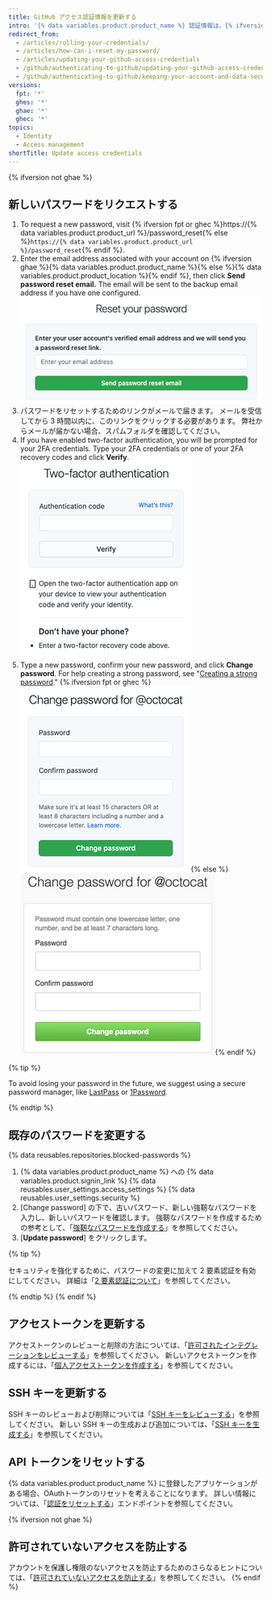 ```yaml
---
title: GitHub アクセス認証情報を更新する
intro: '{% data variables.product.product_name %} 認証情報は、{% ifversion not ghae %}パスワードだけではなく、{% endif %}{% data variables.product.product_name %} に伝達するのに使うアクセストークン、SSH キーおよびアプリケーション API トークンを含みます。 必要があれば、すべてのアクセス認証情報をリセットできます。'
redirect_from:
  - /articles/rolling-your-credentials/
  - /articles/how-can-i-reset-my-password/
  - /articles/updating-your-github-access-credentials
  - /github/authenticating-to-github/updating-your-github-access-credentials
  - /github/authenticating-to-github/keeping-your-account-and-data-secure/updating-your-github-access-credentials
versions:
  fpt: '*'
  ghes: '*'
  ghae: '*'
  ghec: '*'
topics:
  - Identity
  - Access management
shortTitle: Update access credentials
---
```


{% ifversion not ghae %}
## 新しいパスワードをリクエストする

1. To request a new password, visit {% ifversion fpt or ghec %}https://{% data variables.product.product_url %}/password_reset{% else %}`https://{% data variables.product.product_url %}/password_reset`{% endif %}.
2. Enter the email address associated with your account on {% ifversion ghae %}{% data variables.product.product_name %}{% else %}{% data variables.product.product_location %}{% endif %}, then click **Send password reset email.** The email will be sent to the backup email address if you have one configured. ![パスワードリセットのメールリクエストダイアログ](/assets/images/help/settings/password-recovery-email-request.png)
3. パスワードをリセットするためのリンクがメールで届きます。 メールを受信してから 3 時間以内に、このリンクをクリックする必要があります。 弊社からメールが届かない場合、スパムフォルダを確認してください。
4. If you have enabled two-factor authentication, you will be prompted for your 2FA credentials. Type your 2FA credentials or one of your 2FA recovery codes and click **Verify**. ![Two-factor authentication prompt](/assets/images/help/2fa/2fa-password-reset.png)
5. Type a new password, confirm your new password, and click **Change password**. For help creating a strong password, see "[Creating a strong password](/articles/creating-a-strong-password)."
  {% ifversion fpt or ghec %}![Password recovery box](/assets/images/help/settings/password-recovery-page.png){% else %}
  ![パスワードリカバリボックス](/assets/images/enterprise/settings/password-recovery-page.png){% endif %}

{% tip %}

To avoid losing your password in the future, we suggest using a secure password manager, like [LastPass](https://lastpass.com/) or [1Password](https://1password.com/).

{% endtip %}

## 既存のパスワードを変更する

{% data reusables.repositories.blocked-passwords %}

1. {% data variables.product.product_name %} への {% data variables.product.signin_link %}
{% data reusables.user_settings.access_settings %}
{% data reusables.user_settings.security %}
4. [Change password] の下で、古いパスワード、新しい強靭なパスワードを入力し、新しいパスワードを確認します。 強靭なパスワードを作成するための参考として、「[強靭なパスワードを作成する](/articles/creating-a-strong-password)」を参照してください。
5. [**Update password**] をクリックします。

{% tip %}

セキュリティを強化するために、パスワードの変更に加えて 2 要素認証を有効にしてください。 詳細は「[2 要素認証について](/articles/about-two-factor-authentication)」を参照してください。

{% endtip %}
{% endif %}
## アクセストークンを更新する

アクセストークンのレビューと削除の方法については、「[許可されたインテグレーションをレビューする](/articles/reviewing-your-authorized-integrations)」を参照してください。 新しいアクセストークンを作成するには、「[個人アクセストークンを作成する](/github/authenticating-to-github/creating-a-personal-access-token)」を参照してください。

## SSH キーを更新する

SSH キーのレビューおよび削除については「[SSH キーをレビューする](/articles/reviewing-your-ssh-keys)」を参照してください。 新しい SSH キーの生成および追加については、「[SSH キーを生成する](/articles/generating-an-ssh-key)」を参照してください。

## API トークンをリセットする

{% data variables.product.product_name %} に登録したアプリケーションがある場合、OAuthトークンのリセットを考えることになります。 詳しい情報については、「[認証をリセットする](/rest/reference/apps#reset-an-authorization)」エンドポイントを参照してください。

{% ifversion not ghae %}
## 許可されていないアクセスを防止する

アカウントを保護し権限のないアクセスを防止するためのさらなるヒントについては、「[許可されていないアクセスを防止する](/articles/preventing-unauthorized-access)」を参照してください。
{% endif %}
